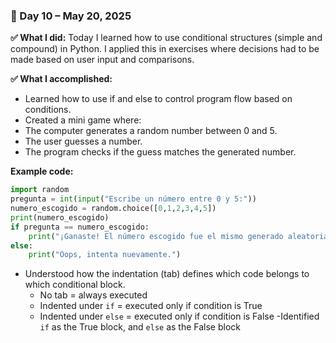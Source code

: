 ### 📅 Day 10 – May 20, 2025

**✅ What I did:**
Today I learned how to use conditional structures (simple and compound) in Python. I applied this in exercises where decisions had to be made based on user input and comparisons.

**✅ What I accomplished:**
-  Learned how to use if and else to control program flow based on conditions.
-  Created a mini game where:
  - The computer generates a random number between 0 and 5.
  -  The user guesses a number.
  - The program checks if the guess matches the generated number.

**Example code:**

```python
import random
pregunta = int(input("Escribe un número entre 0 y 5:"))
numero_escogido = random.choice([0,1,2,3,4,5])
print(numero_escogido)
if pregunta == numero_escogido:
    print("¡Ganaste! El número escogido fue el mismo generado aleatoriamente.")
else:
    print("Oops, intenta nuevamente.")
```
- Understood how the indentation (tab) defines which code belongs to which conditional block.
  - No tab = always executed
  - Indented under `if` = executed only if condition is True
  - Indented under `else` = executed only if condition is False
-Identified `if` as the True block, and `else` as the False block

